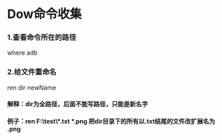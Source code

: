 # Dow命令收集
### 1.查看命令所在的路径
where adb
### 2.给文件重命名
ren dir newName
#### 解释：dir为全路径，后面不能写路径，只能是新名字
#### 例子：ren  F:\test\\*.txt    *.png 把dir目录下的所有以.txt结尾的文件改扩展名为 .png
